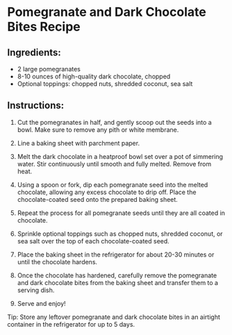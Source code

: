 # Pomegranate and Dark Chocolate Bites Recipe

## Ingredients:

- 2 large pomegranates
- 8-10 ounces of high-quality dark chocolate, chopped
- Optional toppings: chopped nuts, shredded coconut, sea salt 

## Instructions:

1. Cut the pomegranates in half, and gently scoop out the seeds into a bowl. Make sure to remove any pith or white membrane.

2. Line a baking sheet with parchment paper.

3. Melt the dark chocolate in a heatproof bowl set over a pot of simmering water. Stir continuously until smooth and fully melted. Remove from heat.

4. Using a spoon or fork, dip each pomegranate seed into the melted chocolate, allowing any excess chocolate to drip off. Place the chocolate-coated seed onto the prepared baking sheet.

5. Repeat the process for all pomegranate seeds until they are all coated in chocolate. 

6. Sprinkle optional toppings such as chopped nuts, shredded coconut, or sea salt over the top of each chocolate-coated seed.

7. Place the baking sheet in the refrigerator for about 20-30 minutes or until the chocolate hardens.

8. Once the chocolate has hardened, carefully remove the pomegranate and dark chocolate bites from the baking sheet and transfer them to a serving dish.

9. Serve and enjoy!

Tip: Store any leftover pomegranate and dark chocolate bites in an airtight container in the refrigerator for up to 5 days.